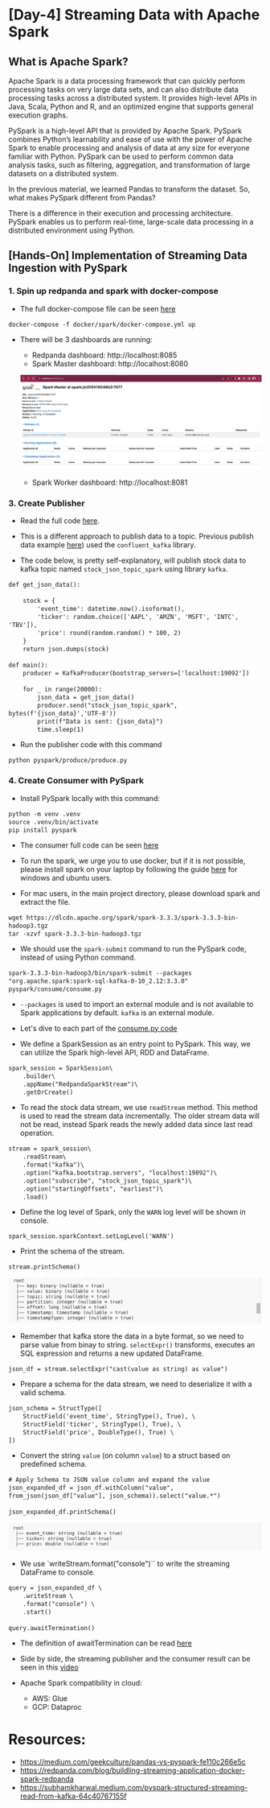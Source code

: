 # [Day-4] Streaming Data with Apache Spark

## What is Apache Spark? 

Apache Spark is a data processing framework that can quickly perform processing tasks on very large data sets, and can also distribute data processing tasks across a distributed system.  It provides high-level APIs in Java, Scala, Python and R, and an optimized engine that supports general execution graphs.

PySpark is a high-level API that is provided by Apache Spark. PySpark combines Python’s learnability and ease of use with the power of Apache Spark to enable processing and analysis of data at any size for everyone familiar with Python. PySpark can be used to perform common data analysis tasks, such as filtering, aggregation, and transformation of large datasets on a distributed system.

In the previous material, we learned Pandas to transform the dataset. So, what makes PySpark different from Pandas? 

There is a difference in their execution and processing architecture. PySpark enables us to perform real-time, large-scale data processing in a distributed environment using Python. 

## [Hands-On] Implementation of Streaming Data Ingestion with PySpark 

### 1. Spin up redpanda and spark with docker-compose

- The full docker-compose file can be seen [here](./docker/spark/docker-compose.yml)

```
docker-compose -f docker/spark/docker-compose.yml up
```

- There will be 3 dashboards are running: 
    - Redpanda dashboard: http://localhost:8085 
    - Spark Master dashboard: http://localhost:8080

    ![](./img/spark-master-dashboard.png)

    - Spark Worker dashboard: http://localhost:8081

### 3. Create Publisher

- Read the full code [here](./pyspark/produce/produce.py).

- This is a different approach to publish data to a topic. Previous publish data example [here](./pubsub/json/produce.py)) used the `confluent_kafka` library.

- The code below, is pretty self-explanatory, will publish stock data to kafka topic named `stock_json_topic_spark` using library `kafka`. 

```
def get_json_data():

    stock = {
        'event_time': datetime.now().isoformat(),
        'ticker': random.choice(['AAPL', 'AMZN', 'MSFT', 'INTC', 'TBV']),
        'price': round(random.random() * 100, 2)
    }
    return json.dumps(stock) 

def main():
    producer = KafkaProducer(bootstrap_servers=['localhost:19092'])

    for _ in range(20000):
        json_data = get_json_data()
        producer.send("stock_json_topic_spark", bytes(f'{json_data}','UTF-8'))
        print(f"Data is sent: {json_data}")
        time.sleep(1)

```

- Run the publisher code with this command

```
python pyspark/produce/produce.py
```

### 4. Create Consumer with PySpark

- Install PySpark locally with this command:

```
python -m venv .venv
source .venv/bin/activate
pip install pyspark
```



- The consumer full code can be seen [here](./pyspark/consume/consume.py)

- To run the spark, we urge you to use docker, but if it is not possible, please install spark on your laptop by following the guide [here](https://kontext.tech/article/560/apache-spark-301-installation-on-linux-guide) for windows and ubuntu users.

- For mac users, in the main project directory, please download spark and extract the file. 
```
wget https://dlcdn.apache.org/spark/spark-3.3.3/spark-3.3.3-bin-hadoop3.tgz
tar -xzvf spark-3.3.3-bin-hadoop3.tgz
```

- We should use the `spark-submit` command to run the PySpark code, instead of using Python command.

```
spark-3.3.3-bin-hadoop3/bin/spark-submit --packages "org.apache.spark:spark-sql-kafka-0-10_2.12:3.3.0" pyspark/consume/consume.py

```

- `--packages` is used to import an external module and is not available to Spark applications by default. `kafka` is an external module. 

- Let's dive to each part of the [consume.py code](./pyspark/consume/consume.py)

- We define a SparkSession as an entry point to PySpark. This way, we can utilize the Spark high-level API, RDD and DataFrame.

```
spark_session = SparkSession\
    .builder\
    .appName("RedpandaSparkStream")\
    .getOrCreate()

```

- To read the stock data stream, we use `readStream` method. This method is used to read the stream data incrementally. The older stream data will not be read, instead Spark reads the newly added data since last read operation.

```
stream = spark_session\
    .readStream\
    .format("kafka")\
    .option("kafka.bootstrap.servers", "localhost:19092")\
    .option("subscribe", "stock_json_topic_spark")\
    .option("startingOffsets", "earliest")\
    .load()
```

- Define the log level of Spark, only the `WARN` log level will be shown in console.

```
spark_session.sparkContext.setLogLevel('WARN')
```

- Print the schema of the stream.

```
stream.printSchema()

```
![](./img/schema_stream.png)

- Remember that kafka store the data in a byte format, so we need to parse value from binay to string. `selectExpr()` transforms, executes an SQL expression and returns a new updated DataFrame.

```
json_df = stream.selectExpr("cast(value as string) as value")
```

- Prepare a schema for the data stream, we need to deserialize it with a valid schema.

```
json_schema = StructType([
    StructField('event_time', StringType(), True), \
    StructField('ticker', StringType(), True), \
    StructField('price', DoubleType(), True) \
])
```


- Convert the string `value` (on column `value`) to a struct based on predefined schema.

```
# Apply Schema to JSON value column and expand the value
json_expanded_df = json_df.withColumn("value", from_json(json_df["value"], json_schema)).select("value.*") 

json_expanded_df.printSchema()
```

![](./img/schema_value.png)

- We use `writeStream.format("console")`` to write the streaming DataFrame to console. 


```
query = json_expanded_df \
    .writeStream \
    .format("console") \
    .start()

query.awaitTermination()

```

- The definition of awaitTermination can be read [here](https://spark.apache.org/docs/3.1.1/api/python/reference/api/pyspark.sql.streaming.StreamingQuery.awaitTermination.html)

- Side by side, the streaming publisher and the consumer result can be seen in this [video](/img/streaming-result.mp4)

- Apache Spark compatibility in cloud: 
    - AWS: Glue
    - GCP: Dataproc

# Resources:
- https://medium.com/geekculture/pandas-vs-pyspark-fe110c266e5c
- https://redpanda.com/blog/buildling-streaming-application-docker-spark-redpanda 
- https://subhamkharwal.medium.com/pyspark-structured-streaming-read-from-kafka-64c40767155f